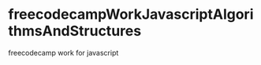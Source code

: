 # freecodecampWorkJavascriptAlgorithmsAndStructures
freecodecamp work for javascript



























